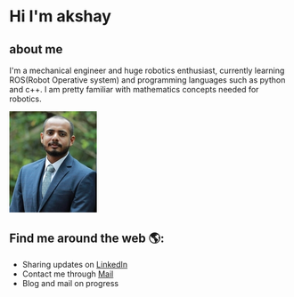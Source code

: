 # Hi I'm akshay
## **about me**
I'm a mechanical engineer and huge robotics enthusiast, currently learning ROS(Robot Operative system) and programming languages such as python and c++. I am pretty familiar with mathematics concepts needed for robotics.


![photo](https://github.com/akshayphilip/akshayphilip/blob/main/images/resize%20two.jpg?raw=true)


## Find me around the web 🌎:
* Sharing updates on [LinkedIn](https://www.linkedin.com/in/akshayphilip/)
* Contact me through [Mail](akshayphilip@gmail.com)
* Blog and mail on progress